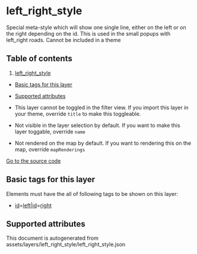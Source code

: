 

 left_right_style 
==================





Special meta-style which will show one single line, either on the left or on the right depending on the id. This is used in the small popups with left_right roads. Cannot be included in a theme




## Table of contents

1. [left_right_style](#left_right_style)
  - [Basic tags for this layer](#basic-tags-for-this-layer)
  - [Supported attributes](#supported-attributes)





  - This layer cannot be toggled in the filter view. If you import this layer in your theme, override `title` to make this toggleable.
  - Not visible in the layer selection by default. If you want to make this layer toggable, override `name`
  - Not rendered on the map by default. If you want to rendering this on the map, override `mapRenderings`


[Go to the source code](../assets/layers/left_right_style/left_right_style.json)



 Basic tags for this layer 
---------------------------



Elements must have the all of following tags to be shown on this layer:



  - <a href='https://wiki.openstreetmap.org/wiki/Key:id' target='_blank'>id</a>=<a href='https://wiki.openstreetmap.org/wiki/Tag:id%3Dleft' target='_blank'>left</a>|<a href='https://wiki.openstreetmap.org/wiki/Key:id' target='_blank'>id</a>=<a href='https://wiki.openstreetmap.org/wiki/Tag:id%3Dright' target='_blank'>right</a>




 Supported attributes 
----------------------

 

This document is autogenerated from assets/layers/left_right_style/left_right_style.json